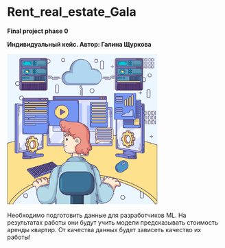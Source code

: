 # Rent_real_estate_Gala
**Final project phase 0**

**Индивидуальный кейс. Автор: Галина Щуркова**

<img src="Data/image.jpg" alt="Аналитики они такие =)" width="350px">


Необходимо подготовить данные для разработчиков ML. На результатах работы они будут учить модели предсказывать стоимость аренды квартир.
От качества данных будет зависеть качество их работы!


